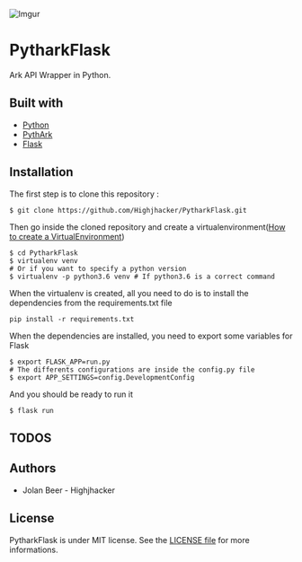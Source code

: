 ![Imgur](https://i.imgur.com/ysh3akS.png)

# PytharkFlask

Ark API Wrapper in Python.

## Built with
- [Python](https://www.python.org/)
- [PythArk](https://github.com/Highjhacker/pythark/)
- [Flask](http://flask.pocoo.org/)

## Installation

The first step is to clone this repository : 
```shell
$ git clone https://github.com/Highjhacker/PytharkFlask.git
```

Then go inside the cloned repository and create a virtualenvironment([How to create a VirtualEnvironment](http://virtualenv.readthedocs.io/en/stable/))
```shell
$ cd PytharkFlask
$ virtualenv venv 
# Or if you want to specify a python version
$ virtualenv -p python3.6 venv # If python3.6 is a correct command
```
When the virtualenv is created, all you need to do is to install the dependencies from the requirements.txt file
```shell
pip install -r requirements.txt
```
When the dependencies are installed, you need to export some variables for Flask
```shell
$ export FLASK_APP=run.py
# The differents configurations are inside the config.py file
$ export APP_SETTINGS=config.DevelopmentConfig
```

And you should be ready to run it
```
$ flask run
```

## TODOS

## Authors

- Jolan Beer - Highjhacker

## License

PytharkFlask is under MIT license. See the [LICENSE file](https://github.com/Highjhacker/PytharkFlask/blob/master/LICENSE) for more informations.
